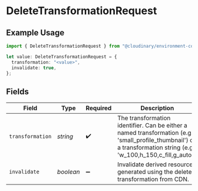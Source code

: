 # DeleteTransformationRequest

## Example Usage

```typescript
import { DeleteTransformationRequest } from "@cloudinary/environment-config/models/operations";

let value: DeleteTransformationRequest = {
  transformation: "<value>",
  invalidate: true,
};
```

## Fields

| Field                                                                                                                                                                  | Type                                                                                                                                                                   | Required                                                                                                                                                               | Description                                                                                                                                                            | Example                                                                                                                                                                |
| ---------------------------------------------------------------------------------------------------------------------------------------------------------------------- | ---------------------------------------------------------------------------------------------------------------------------------------------------------------------- | ---------------------------------------------------------------------------------------------------------------------------------------------------------------------- | ---------------------------------------------------------------------------------------------------------------------------------------------------------------------- | ---------------------------------------------------------------------------------------------------------------------------------------------------------------------- |
| `transformation`                                                                                                                                                       | *string*                                                                                                                                                               | :heavy_check_mark:                                                                                                                                                     | The transformation identifier. Can be either a named transformation (e.g., 'small_profile_thumbnail') or a transformation string (e.g., 'w_100,h_150,c_fill,g_auto').<br/> |                                                                                                                                                                        |
| `invalidate`                                                                                                                                                           | *boolean*                                                                                                                                                              | :heavy_minus_sign:                                                                                                                                                     | Invalidate derived resources generated using the deleted transformation from CDN.                                                                                      | true                                                                                                                                                                   |